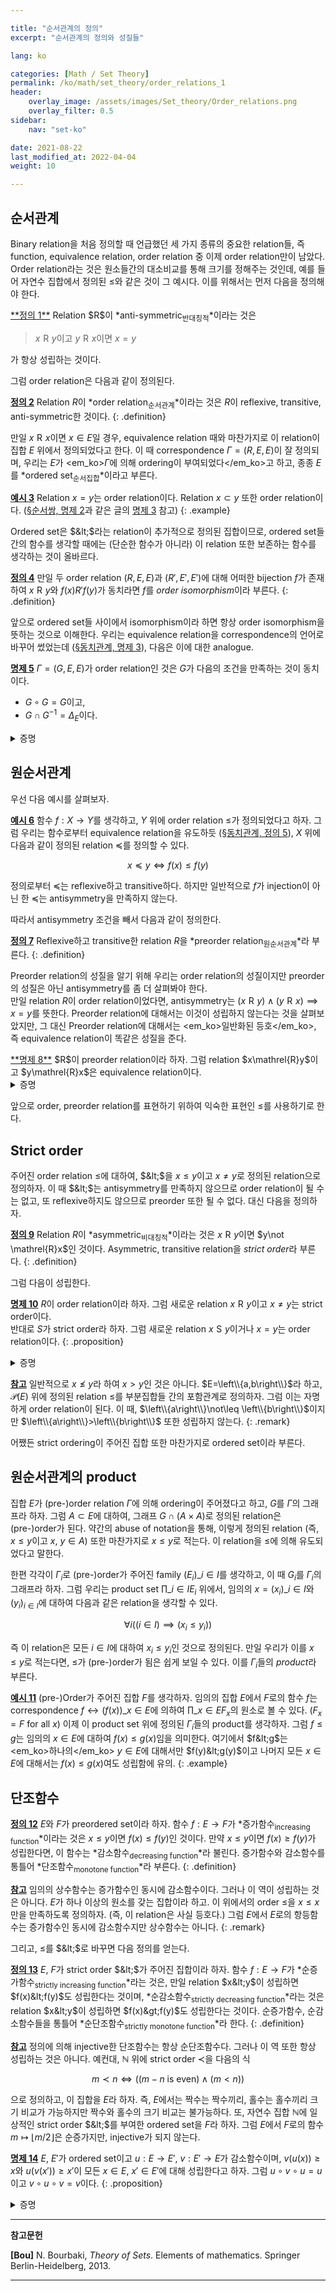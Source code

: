 ```yaml
---

title: "순서관계의 정의"
excerpt: "순서관계의 정의와 성질들"

lang: ko

categories: [Math / Set Theory]
permalink: /ko/math/set_theory/order_relations_1
header:
    overlay_image: /assets/images/Set_theory/Order_relations.png
    overlay_filter: 0.5
sidebar: 
    nav: "set-ko"

date: 2021-08-22
last_modified_at: 2022-04-04
weight: 10

---
```


## 순서관계

Binary relation을 처음 정의할 때 언급했던 세 가지 종류의 중요한 relation들, 즉 function, equivalence relation, order relation 중 이제 order relation만이 남았다. Order relation라는 것은 원소들간의 대소비교를 통해 크기를 정해주는 것인데, 예를 들어 자연수 집합에서 정의된 $\leq$와 같은 것이 그 예시다. 이를 위해서는 먼저 다음을 정의해야 한다.

<div class="definition" markdown="1">
<ins id="df1">**정의 1**</ins> Relation $R$이 *anti-symmetric<sub>반대칭적</sub>*이라는 것은 

> $x\mathrel{R}y$이고 $y\mathrel{R}x$이면 $x=y$

가 항상 성립하는 것이다.
</div>

그럼 order relation은 다음과 같이 정의된다. 

<ins id="df2">**정의 2**</ins>  Relation $R$이 *order relation<sub>순서관계</sub>*이라는 것은 $R$이 reflexive, transitive, anti-symmetric한 것이다.
{: .definition}

만일 $x\mathrel{R}x$이면 $x\in E$일 경우, equivalence relation 때와 마찬가지로 이 relation이 집합 $E$ 위에서 정의되었다고 한다. 이 때 correspondence $\Gamma=(R, E, E)$이 잘 정의되며, 우리는 $E$가 <em_ko>$\Gamma$에 의해 ordering이 부여되었다</em_ko>고 하고, 종종 $E$를 *ordered set<sub>순서집합</sub>*이라고 부른다. 

<ins id="ex3">**예시 3**</ins> Relation <box>$x=y$</box>는 order relation이다. Relation <box>$x\subset y$</box> 또한 order relation이다. ([§순서쌍, 명제 2](/ko/math/set_theory/ordered_pair#pp2)과 같은 글의 [명제 3](/ko/math/set_theory/ordered_pair#pp3) 참고)
{: .example}

Ordered set은 $&lt;$라는 relation이 추가적으로 정의된 집합이므로, ordered set들 간의 함수를 생각할 때에는 (단순한 함수가 아니라) 이 relation 또한 보존하는 함수를 생각하는 것이 올바르다. 

<ins id="df4">**정의 4**</ins> 만일 두 order relation $(R, E, E)$과 $(R', E',E')$에 대해 어떠한 bijection $f$가 존재하여 $x\mathrel{R}y$와 $f(x)\mathrel{R'}f(y)$가 동치라면 $f$를 *order isomorphism*이라 부른다. 
{: .definition}

앞으로 ordered set들 사이에서 isomorphism이라 하면 항상 order isomorphism을 뜻하는 것으로 이해한다. 우리는 equivalence relation을 correspondence의 언어로 바꾸어 썼었는데 ([§동치관계, 명제 3](/ko/math/set_theory/equivalence_relations#pp3)), 다음은 이에 대한 analogue.

<div class="proposition" markdown="1">

<ins id="df5">**명제 5**</ins> $\Gamma=(G, E, E)$가 order relation인 것은 $G$가 다음의 조건을 만족하는 것이 동치이다.

- $G\circ G=G$이고,
- $G\cap G^{-1}=\Delta_E$이다.

</div>
<details class="proof" markdown="1">
<summary>증명</summary>

우선 $\Gamma$가 order relation이라 가정하자. 그럼 transitivity에 의하여 $G\circ G\subset G$이고, 반대로 만일 $(x,y)\in G$라면 $(x,x)\in G$이고 $(x,y)\in G$이므로 $(x,y)\in G\circ G$가 되어 첫 번째 조건이 만족된다. 두 번째 조건은 antisymmetry. 역으로 이들 조건이 만족되면 $\Gamma$가 order relation이 되는 것 또한 쉽게 보일 수 있다.
</details>

## 원순서관계

우선 다음 예시를 살펴보자.

<div class="example" markdown="1">

<ins id="ex6">**예시 6**</ins> 함수 $f:X\rightarrow Y$를 생각하고, $Y$ 위에 order relation $\leq$가 정의되었다고 하자. 그럼 우리는 함수로부터 equivalence relation을 유도하듯 ([§동치관계, 정의 5](/ko/math/set_theory/equivalence_relations#df5)), $X$ 위에 다음과 같이 정의된 relation $\preceq$를 정의할 수 있다.

$$x\preceq y\iff f(x)\leq f(y)$$

정의로부터 $\preceq$는 reflexive하고 transitive하다. 하지만 일반적으로 $f$가 injection이 아닌 한 $\preceq$는 antisymmetry을 만족하지 않는다.
</div>

따라서 antisymmetry 조건을 빼서 다음과 같이 정의한다.

<ins id="df7">**정의 7**</ins> Reflexive하고 transitive한 relation $R$을 *preorder relation<sub>원순서관계</sub>*라 부른다.
{: .definition}

Preorder relation의 성질을 알기 위해 우리는 order relation의 성질이지만 preorder의 성질은 아닌 antisymmetry를 좀 더 살펴봐야 한다.  
만일 relation $R$이 order relation이었다면, antisymmetry는 $(x\mathrel{R}y)\wedge(y\mathrel{R}x)\implies x=y$를 뜻한다. Preorder relation에 대해서는 이것이 성립하지 않는다는 것을 살펴보았지만, 그 대신 Preorder relation에 대해서는 <em_ko>일반화된 등호</em_ko>, 즉 equivalence relation이 똑같은 성질을 준다. 

<div class="proposition" markdown="1">
<ins id="pp8">**명제 8**</ins>  $R$이 preorder relation이라 하자. 그럼 relation <box>$x\mathrel{R}y$이고 $y\mathrel{R}x$</box>은 equivalence relation이다.

</div>
<details class="proof" markdown="1">
<summary>증명</summary>
위의 relation을 $S$라 하자. 우리는 $S$가 reflexive, symmetric, transitive함을 보여야 한다. 우선 이 relation이 reflexive함은 자명하다. $R$이 preorder이므로, 임의의 $x$에 대해 $x\mathrel{R}x$가 항상 성립하기 때문이다. 한편, 임의의 $x$, $y$에 대하여 $x\mathrel{S}y$라 하자. 그럼 

$$x\mathrel{S}y\leftrightarrow(x\mathrel{R}y)\wedge(y\mathrel{R}x)\leftrightarrow(y\mathrel{R}x)\wedge(x\mathrel{R}y)\leftrightarrow y\mathrel{S}x$$

이므로 $S$는 symmetric하다. 마지막으로 만일 $x\mathrel{S}y$, $y\mathrel{S}z$라면

$$\begin{aligned}  (x\mathrel{S}y)\wedge(y\mathrel{S}z)&\iff((x\mathrel{R}y)\wedge(y\mathrel{R}x))\wedge((y\mathrel{R}z)\wedge(zRy))\\
  &\iff(x\mathrel{R}y)\wedge(y\mathrel{R}x)\wedge(y\mathrel{R}z)\wedge(z\mathrel{R}y)\\
  &\iff(x\mathrel{R}y)\wedge(y\mathrel{R}z)\wedge(z\mathrel{R}y)\wedge(y\mathrel{R}x)\\
  &\iff((x\mathrel{R}y)\wedge(y\mathrel{R}z))\wedge((z\mathrel{R}y)\wedge(y\mathrel{R}x))\\
  &\iff(x\mathrel{R}z)\wedge(z\mathrel{R}x)\\
  &\iff x\mathrel{S}z
\end{aligned}$$

이므로 $S$는 transitive하고, 따라서 $S$는 equivalence relation이 된다.
</details>

앞으로 order, preorder relation를 표현하기 위하여 익숙한 표현인 $\leq$를 사용하기로 한다. 

## Strict order

주어진 order relation $\leq$에 대하여, $&lt;$을 <box>$x\leq y$이고 $x\neq y$</box>로 정의된 relation으로 정의하자. 이 때 $&lt;$는 antisymmetry를 만족하지 않으므로 order relation이 될 수는 없고, 또 reflexive하지도 않으므로 preorder 또한 될 수 없다. 대신 다음을 정의하자.

<ins id="df9">**정의 9**</ins>  Relation $R$이 *asymmetric<sub>비대칭적</sub>*이라는 것은 $x\mathrel{R}y$이면 $y\not \mathrel{R}x$인 것이다. Asymmetric, transitive relation을 *strict order*라 부른다.
{: .definition}

그럼 다음이 성립한다.

<ins id="pp10">**명제 10**</ins>  $R$이 order relation이라 하자. 그럼 새로운 relation <box>$x\mathrel{R}y$이고 $x\neq y$</box>는 strict order이다.  
반대로 $S$가 strict order라 하자. 그럼 새로운 relation <box>$x\mathrel{S}y$이거나 $x=y$</box>는 order relation이다.
{: .proposition}

<details class="proof" markdown="1">
<summary>증명</summary>
우선 $R$이 orader relation이라 하고, 새로운 relation $S$를 <box>$x\mathrel{R}y$이고 $x\neq y$</box>으로 정의하자. Asymmetry를 보이기 위해 우리는 $x\mathrel{S}y$와 $y\mathrel{S}x$가 동시에 성립할 수 없음을 보여야 한다. $(x\mathrel{S}y)\wedge(y\mathrel{S}x)$를 풀어 쓰면 다음과 같다.
  
$$((x\mathrel{R}y)\wedge(x\neq y))\wedge((y\mathrel{R}x)\wedge(y\neq x))$$

그런데 이는 다음과 같이 쓸 수 있다.

$$((x\mathrel{R}y)\wedge(y\mathrel{R}x))\wedge(x\neq y)$$

이는 $R$의 antisymmetry에 의하여 $(x=y)\wedge(x\neq y)$이고, 이는 항상 거짓이므로 $x\mathrel{S} y$이면 $y\not\mathrel{S}x$이다.

반대로 $S$가 strict order라 하고, 새로운 relation $R$을 <box>$x\mathrel{S}y$이거나 $x=y$</box>로 정의하자. 우선 $x=x$이므로, 뒤쪽 조건에 걸려 $x\mathrel{R}x$이다. Antisymmetry를 보이기 위해, $x\mathrel{R}y$와 $y\mathrel{R}x$가 성립한다고 가정하자. 그럼 

$$\begin{aligned}  
(x\mathrel{R}y)\wedge(y\mathrel{R}x)&\iff((x\mathrel{S}y)\vee(x=y))\wedge((y\mathrel{S}x)\vee(y=x))\\
   &\iff ((x\mathrel{S}y)\wedge(y\mathrel{S}x))\vee(x=y)
\end{aligned}$$

이다. Asymmetry에 의하여 $(x\mathrel{S}y)\wedge(y\mathrel{S}x)$는 불가능하므로, $(x\mathrel{R}y)\wedge(y\mathrel{R}x)$가 성립한다면 반드시 $x=y$가 성립한다. 마지막으로 transitivity을 보이기 위해 $x\mathrel{R}y$이고 $y\mathrel{R}z$라 하자. 그럼

$$\begin{aligned}
  (x\mathrel{R}y)\wedge(y\mathrel{R}z)&\iff ((x\mathrel{S}y)\vee(x=y))\wedge((y\mathrel{S}z)\vee(y=z))\\
  &\iff ((x\mathrel{S}y)\wedge((y\mathrel{S}z)\vee(y=z)))\vee((x=y)\wedge((y\mathrel{S}z)\vee(y=z)))\\
  &\iff ((x\mathrel{S}y)\wedge(y\mathrel{S}z))\vee((x\mathrel{S}y)\wedge(y=z))\\
  &\phantom{asdfghjkl}\vee((x=y)\wedge (y\mathrel{S}z))\vee((x=y)\wedge(y=z))\\
  &\implies (x\mathrel{S}z)\vee(x\mathrel{S}z)\vee(x\mathrel{S}z)\vee(x=y=z)\\
  &\iff x\mathrel{R}z
\end{aligned}$$

이므로 $R$은 transitive하다. 따라서 $R$은 order relation이 된다.
</details>

<ins id="rmk1">**참고**</ins> 일반적으로 $x\not\leq y$라 하여 $x>y$인 것은 아니다. $E=\left\\{a,b\right\\}$라 하고, $\mathcal{P}(E)$ 위에 정의된 relation $\leq$를 부분집합들 간의 포함관계로 정의하자. 그럼 이는 자명하게 order relation이 된다. 이 때, $\left\\{a\right\\}\not\leq \left\\{b\right\\}$이지만 $\left\\{a\right\\}>\left\\{b\right\\}$ 또한 성립하지 않는다.
{: .remark}

어쨌든 strict ordering이 주어진 집합 또한 마찬가지로 ordered set이라 부른다.

## 원순서관계의 product

집합 $E$가 (pre-)order relation $\Gamma$에 의해 ordering이 주어졌다고 하고, $G$를 $\Gamma$의 그래프라 하자. 그럼 $A\subset E$에 대하여, 그래프 $G\cap (A\times A)$로 정의된 relation은 (pre-)order가 된다. 약간의 abuse of notation을 통해, 이렇게 정의된 relation (즉, $x\leq y$이고 $x$, $y\in A$) 또한 마찬가지로 $x\leq y$로 적는다. 이 relation을 $\leq$에 의해 유도되었다고 말한다.

한편 각각이 $\Gamma_i$로 (pre-)order가 주어진 family $(E_i)\_{i\in I}$를 생각하고, 이 때 $G_i$를 $\Gamma_i$의 그래프라 하자. 그럼 우리는 product set $\prod\_{i\in I} E_i$ 위에서, 임의의 $x=(x_i)\_{i\in I}$와 $(y_i)_{i\in I}$에 대하여 다음과 같은 relation을 생각할 수 있다.

$$\forall i((i\in I)\implies(x_i\leq y_i))$$

즉 이 relation은 모든 $i\in I$에 대하여 $x_i\leq y_i$인 것으로 정의된다. 만일 우리가 이를 $x\leq y$로 적는다면, $\leq$가 (pre-)order가 됨은 쉽게 보일 수 있다. 이를 $\Gamma_i$들의 *product*라 부른다.

<ins id="ex11">**예시 11**</ins>  (pre-)Order가 주어진 집합 $F$를 생각하자. 임의의 집합 $E$에서 $F$로의 함수 $f$는 correspondence $f\leftrightarrow (f(x))\_{x\in E}$에 의하여 $\prod\_{x\in E}F_x$의 원소로 볼 수 있다. ($F_x=F$ for all $x$)  이제 이 product set 위에 정의된 $\Gamma_i$들의 product를 생각하자. 그럼 $f\leq g$는 임의의 $x\in E$에 대하여 $f(x)\leq g(x)$임을 의미한다. 여기에서 $f&lt;g$는 <em_ko>하나의</em_ko> $y\in E$에 대해서만 $f(y)&lt;g(y)$이고 나머지 모든 $x\in E$에 대해서는 $f(x)\leq g(x)$여도 성립함에 유의.
{: .example}

## 단조함수

<ins id="df12">**정의 12**</ins> $E$와 $F$가 preordered set이라 하자. 함수 $f:E\rightarrow F$가 *증가함수<sub>increasing function</sub>*이라는 것은 $x\leq y$이면 $f(x)\leq f(y)$인 것이다. 만약 $x\leq y$이면 $f(x)\geq f(y)$가 성립한다면, 이 함수는 *감소함수<sub>decreasing function</sub>*라 불린다. 증가함수와 감소함수를 통틀어 *단조함수<sub>monotone function</sub>*라 부른다.
{: .definition}

<ins id="rmk2">**참고**</ins> 임의의 상수함수는 증가함수인 동시에 감소함수이다. 그러나 이 역이 성립하는 것은 아니다. $E$가 하나 이상의 원소를 갖는 집합이라 하고. 이 위에서의 order $\leq$을 $x\leq x$만을 만족하도록 정의하자. (즉, 이 relation은 사실 등호다.) 그럼 $E$에서 $E$로의 항등함수는 증가함수인 동시에 감소함수지만 상수함수는 아니다.
{: .remark}

그리고, $\leq$를 $&lt;$로 바꾸면 다음 정의를 얻는다.

<ins id="df13">**정의 13**</ins> $E$, $F$가 strict order $&lt;$가 주어진 집합이라 하자. 함수 $f:E\rightarrow F$가 *순증가함수<sub>strictly increasing function</sub>*라는 것은, 만일 relation $x&lt;y$이 성립하면 $f(x)&lt;f(y)$도 성립한다는 것이며, *순감소함수<sub>strictly decreasing function</sub>*라는 것은 relation $x&lt;y$이 성립하면 $f(x)&gt;f(y)$도 성립한다는 것이다. 순증가함수, 순감소함수들을 통틀어 *순단조함수<sub>strictly monotone function</sub>*라 한다.
{: .definition}

<div class="remark" markdown="1">

<ins id="rmk3">**참고**</ins> 정의에 의해 injective한 단조함수는 항상 순단조함수다. 그러나 이 역 또한 항상 성립하는 것은 아니다. 예컨대, $\mathbb{N}$ 위에 strict order $\prec$을 다음의 식

$$m\prec n\iff ((m-n\text{ is even}) \wedge (m<n))$$

으로 정의하고, 이 집합을 $E$라 하자. 즉, $E$에서는 짝수는 짝수끼리, 홀수는 홀수끼리 크기 비교가 가능하지만 짝수와 홀수의 크기 비교는 불가능하다. 또, 자연수 집합 $\mathbb{N}$에 일상적인 strict order $&lt;$를 부여한 ordered set을 $F$라 하자. 그럼 $E$에서 $F$로의 함수 $m\mapsto \lfloor m/2\rfloor$은 순증가지만, injective가 되지 않는다.
</div>

<ins id="pp14">**명제 14**</ins> $E$, $E'$가 ordered set이고 $u:E\rightarrow E'$, $v:E'\rightarrow E$가 감소함수이며, $v(u(x))\geq x$와 $u(v(x'))\geq x'$이 모든 $x\in E$, $x'\in E'$에 대해 성립한다고 하자. 그럼 $u\circ v\circ u=u$ 이고 $v\circ u\circ v=v$이다.
{: .proposition}

<details class="proof" markdown="1">
<summary>증명</summary>

주어진 가정과 $u$가 감소함수라는 것에서 자명하다. 즉, $u$는 감소함수이므로, $v(u(x))\geq x$에서 $u(v(u(x)))\leq u(x)$가 모든 $x$에 대해 성립하지만, 가정의 두 번째 부분에서 $u(v(u(x)))\geq u(x)$이 성립한다.
</details>


---
**참고문헌**

**[Bou]** N. Bourbaki, <i>Theory of Sets</i>. Elements of mathematics. Springer Berlin-Heidelberg, 2013.

---

